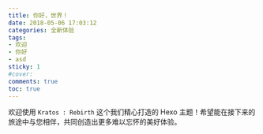 ```yaml
---
title: 你好，世界！
date: 2018-05-06 17:03:12
categories: 全新体验
tags:
- 欢迎
- 你好
- asd
sticky: 1
#cover:
comments: true
toc: true
---
```


欢迎使用 `Kratos : Rebirth` 这个我们精心打造的 Hexo 主题！希望能在接下来的旅途中与您相伴，共同创造出更多难以忘怀的美好体验。
